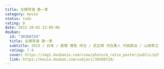 ```yaml
---
title: 全裸导演 第一季
category: movie
status: todo
rating: 0
date: 2022-10-02 22:09:06
douban:
  id: "30360724"
  title: 全裸导演 第一季
  subtitle: 2019 / 日本 / 剧情 情色 传记 / 武正晴 河合勇人 内田英治 / 山田孝之 满岛真之介
  rating: 7.9
  cover: https://img1.doubanio.com/view/photo/m_ratio_poster/public/p2567773290.jpg
  link: https://movie.douban.com/subject/30360724/
---
```


